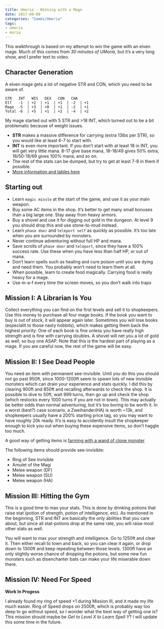 ```yaml
---
title: Umoria - Winning with a Mage
date: 2017-09-09
categories: "Games/Umoria"
tags:
- umoria
- moria
---
```


This walkthrough is based on my attempt to win the game with an elven mage. Much
of this comes from <em>30 minutes of UMoria</em>, but it’s a very long show, and I
prefer text to video.

## Character Generation
A elven mage gets a lot of negative STR and CON, which you need to be aware of.

```
STR   INT   WIS   DEX   CON   CHA
Elf   -1  | +2  | +1  | +1  | -2  | +1
Mage  -5  | +3  | +0  | +1  | -2  | +1
Total -6  | +5  | +1  | +2  | -4  | +2
```

My mage started out with 5 STR and >18 INT, which turned out to be a bit
problematic because of weight issues.

* **STR** makes a massive difference for carrying (extra 13lbs per STR), so you would like at least 6-7 to start with.
* **INT** is even more important. If you don’t start with at least 18 in INT, you will get very little mana. 8-17 give base mana, 18-18/49 gives 50% extra, 18/50-18/69 gives 100% mana, and so on.
* The rest of the stats can be dumped, but try to get at least 7-8 in them if possible.
* [More information and tables here](http://beej.us/moria/mmspoilers/character.html#attributes)

## Starting out
* Learn `magic missle` at the start of the game, and use it as your main weapon.
* Buy some AC items in the shop. It’s better to get many small bonuses than a big large one. Stay away from heavy armors.
* Buy a shovel and use it for digging out gold in the dungeon. At level 9 you should drop this and use stone-to-mud instead.
* Learn `phase door` and `teleport self` as quickly as possible. It’s too late when you are surrounded by monsters.
* Never continue adventuring without full HP and mana.
* Save scrolls of `phase door` and `teleport`, since they have a 100% success rate. Use these when you have less than half HP, or out of mana.
* Don’t learn spells such as healing and cure poison until you are dying and need them. You probably won’t need to learn them at all.
* When possible, learn to create food magically. Carrying food is really heavy for a mage.
* Use m-a-f every time the screen moves, so you don’t walk into traps

## Mission I: A Librarian Is You
Collect everything you can find on the first levels and sell it to shopkeepers. Use
this money to purchase all four mage books. If the book you want to buy is out of
stock, it will appear again later. Sometimes you will lose books (especiallt to
those nasty hobbits), which makes getting them back the highest priority. One of
each book is fine unless you have really high strength and is fine with carrying
doubles. A shovel will net you a lot of gold as well, so buy one ASAP. Note that
this is the hardest part of playing as a mage. If you are careful now, the rest
of the game will be easy.

## Mission II: I See Dead People
You need an item with permanent see-invisible. Until you do this
you should not go past 950ft, since 1000-1200ft seem to spawn lots of new
invisible monsters which can drain your experience and stats quickly. I did this by
clearing 900ft and 850ft and recalling afterwards to check the shop.
It is possible to dive to 50ft, wait 999 turns, then go up and check the
shop (which restocks every 1000 turns if you are not in town). This may
actually be better odds than normal adventuring, but it’s too boring to be
worth it. In a worst (best?) case scenario, a Zweihander(HA) is worth
~13k, and shopkeepers usually have a 200% starting price tag, so you may
want to have roughly 20k ready. It’s is easy to accidently insult the
shopkeeper enough to kick you out when buying these expensive items, so don’t
haggle too much.

A good way of getting items is [farming with a wand of clone monster](https://iix.se/posts/154/)

The following items should provide see-invisible:
* Ring of See Invisible
* Amulet of the Magi
* Melee weapon (DF)
* Melee weapon (SU)
* Melee weapon (HA)


## Mission III: Hitting the Gym
This is a good time to max your stats. This is done by drinking potions that
raise stat (potion of strength, potion of intelligence, etc).  As mentioned
in the beginning, STR and INT are basically the only abilities that you care
about, but since all stat-potions drop at the same rate, you will raise most
other stats as well.

You will want to max your strength and intelligence.
Go to 1250ft and clear it. Then either recall to town and back, so you can clear
it again, or drop down to 1300ft and keep repeating between those levels. 1300ft
have an only slightly worse chance of dropping the potions, but some new fun monsters
such as disenchanter bats can make your life miserable down there.

## Mission IV: Need For Speed

**Work In Progess**

I already found my ring of speed +1 during Mission III, and it made my life much
easier. Ring of Speed drops on 2500ft, which is probably way too deep to go
without speed, so I wonder what the best way of getting one is? This mission
should maybe be *Get to Level X to Learn Spell Y*? I will update this some time in the future.
